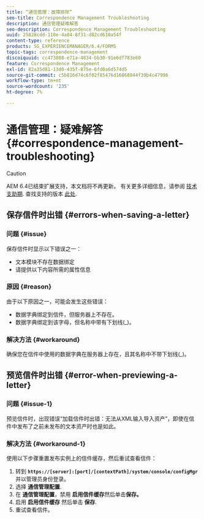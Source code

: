 ```yaml
---
title: “通信管理：故障排除”
seo-title: Correspondence Management Troubleshooting
description: 通信管理疑难解答
seo-description: Correspondence Management Troubleshooting
uuid: 25828cdd-110e-4a84-8f31-d82cd610a54f
content-type: reference
products: SG_EXPERIENCEMANAGER/6.4/FORMS
topic-tags: correspondence-management
discoiquuid: cc473808-e71a-4834-bb30-91e6df783e60
feature: Correspondence Management
exl-id: 82a35d81-13d0-435f-875e-6fd0a6d574d5
source-git-commit: c5b816d74c6f02f85476d16868844f39b4c47996
workflow-type: tm+mt
source-wordcount: '235'
ht-degree: 7%

---
```


# 通信管理：疑难解答 {#correspondence-management-troubleshooting}

>[!CAUTION]
>
>AEM 6.4已结束扩展支持，本文档将不再更新。 有关更多详细信息，请参阅 [技术支助期](https://helpx.adobe.com/cn/support/programs/eol-matrix.html). 查找支持的版本 [此处](https://experienceleague.adobe.com/docs/).

## 保存信件时出错 {#errors-when-saving-a-letter}

### 问题 {#issue}

保存信件时显示以下错误之一：

* 文本模块不存在数据绑定
* 请提供以下内容所需的属性信息

### 原因 {#reason}

由于以下原因之一，可能会发生这些错误：

* 数据字典绑定到信件，但服务器上不存在。
* 数据字典绑定到该字母，但名称中带有下划线(_)。

### 解决方法 {#workaround}

确保您在信件中使用的数据字典在服务器上存在，且其名称中不带下划线(_)。

## 预览信件时出错 {#error-when-previewing-a-letter}

### 问题 {#issue-1}

预览信件时，出现错误“加载信件时出错：无法从XML输入导入资产”，即使在信件中发布了之前未发布的文本资产时也是如此。

### 解决方法 {#workaround-1}

使用以下步骤重置发布实例上的信件缓存，然后重试查看信件：

1. 转到 **`https://[server]:[port]/[contextPath]/system/console/configMgr`** 并以管理员身份登录。
1. 选择 **通信管理配置**.
1. 在 **通信管理配置**，禁用 **启用信件缓存**&#x200B;然后单击&#x200B;**保存。**
1. 启用 **启用信件缓存** 然后单击 **保存**.
1. 重试查看信件。
